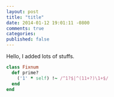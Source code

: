 ```yaml
---
layout: post
title: "title"
date: 2014-01-12 19:01:11 -0800
comments: true
categories: 
published: false
---
```


Hello, I added lots of stuffs. 
``` ruby Discover if a number is prime http://www.noulakaz.net/weblog/2007/03/18/a-regular-expression-to-check-for-prime-numbers/ Source Article
class Fixnum
  def prime?
    ('1' * self) !~ /^1?$|^(11+?)\1+$/
  end
end
```